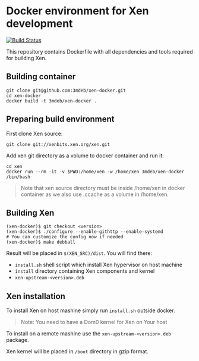 Docker environment for Xen development
======================================

[![Build Status](https://travis-ci.com/3mdeb/xen-docker.svg?branch=master)](https://travis-ci.com/3mdeb/xen-docker)

This repository contains Dockerfile with all dependencies and tools required
for building Xen.

## Building container

```
git clone git@github.com:3mdeb/xen-docker.git
cd xen-docker
docker build -t 3mdeb/xen-docker .
```

## Preparing build environment

First clone Xen source:

```
git clone git://xenbits.xen.org/xen.git
```

Add xen git directory as a volume to docker container and run it:

```
cd xen
docker run --rm -it -v $PWD:/home/xen -w /home/xen 3mdeb/xen-docker /bin/bash
```

> Note that xen source directory must be inside /home/xen in docker container
> as we also use .ccache as a volume in /home/xen.

## Building Xen

```
(xen-docker)$ git checkout <version>
(xen-docker)$ ./configure --enable-githttp --enable-systemd
# You can customize the config now if needed
(xen-docker)$ make debball
```

Result will be placed in `$(XEN_SRC)/dist`. You will find there:

* `install.sh` shell script which install Xen hypervisor on host machine
* `install` directory containing Xen components and kernel
* `xen-upstream-<version>.deb`

## Xen installation

To install Xen on host mashine simply run `install.sh` outside docker.

> Note: You need to have a Dom0 kernel for Xen on Your host

To install on a remote mashine use the `xen-upstream-<version>.deb` package.

Xen kernel will be placed in `/boot` directory in gzip format.
